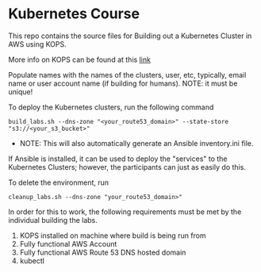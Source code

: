# Kubernetes Course
This repo contains the source files for Building out a Kubernetes Cluster in AWS using KOPS. 

More info on KOPS can be found at this [link](https://github.com/kubernetes/kops)

Populate names with the names of the clusters, user, etc, typically, email name or user account name (if building for humans). NOTE: it must be unique!  

To deploy the Kubernetes clusters, run the following command
```commandline
build_labs.sh --dns-zone "<your_route53_domain>" --state-store "s3://<your_s3_bucket>"
```
 - NOTE: This will also automatically generate an Ansible inventory.ini file.  

If Ansible is installed, it can be used to deploy the "services" to the Kubernetes Clusters; however, the participants can just as easily do this. 

To delete the environment, run
```commandline
cleanup_labs.sh --dns-zone "your_route53_domain>" 
```

In order for this to work, the following requirements must be met by the individual building the labs.  

1) KOPS installed on machine where build is being run from  
2) Fully functional AWS Account  
3) Fully functional AWS Route 53 DNS hosted domain  
4) kubectl  

